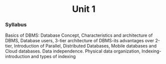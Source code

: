 <h1 align="center">Unit 1</h1>
<h3>Syllabus</h3>
<p>Basics of DBMS: Database Concept, Characteristics and architecture of DBMS, Database
users, 3-tier architecture of DBMS-its advantages over 2-tier, Introduction of Parallel,
Distributed Databases, Mobile databases and Cloud databases. Data independence. Physical
data organization, Indexing-introduction and types of indexing</p>


